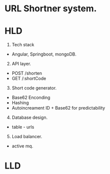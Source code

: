# URL Shortner system.
# HLD
1. Tech stack
- Angular, Springboot, mongoDB.
2. API layer.
 - POST /shorten
 - GET /:shortCode

3. Short code generator.
 - Base62 Enconding
 - Hashing
 - Autoincreament ID + Base62 for predictability

4. Database design.
 - table - urls

5. Load balancer.
 - active mq.
 
# LLD